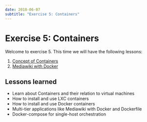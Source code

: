 ```yaml
---
date: 2018-06-07
subtitle: "Exercise 5: Containers"
---
```

# Exercise 5: Containers

Welcome to exercise 5. This time we will have the following lessons:

 1. [Concept of Containers](lesson-containers.md)
 2. [Mediawiki with Docker](lesson-mediawiki_docker.md)

## Lessons learned
 - Learn about Containers and their relation to virtual machines
 - How to install and use LXC containers
 - How to install and use Docker containers
 - Multi-tier applications like Mediawiki with Docker and Dockerfile
 - Docker-compose for single-host orchestration
